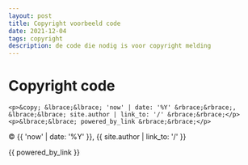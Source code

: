 ```yaml
---
layout: post
title: Copyright voorbeeld code
date: 2021-12-04
tags: copyright
description: de code die nodig is voor copyright melding
---
```

# Copyright code

```
<p>&copy; &lbrace;&lbrace; 'now' | date: '%Y' &rbrace;&rbrace;, &lbrace;&lbrace; site.author | link_to: '/' &rbrace;&rbrace;</p>
<p>&lbrace;&lbrace; powered_by_link &rbrace;&rbrace;</p>
```

<p>&copy; {{ 'now' | date: '%Y' }}, {{ site.author | link_to: '/' }}</p>
<p>{{ powered_by_link }}</p>
